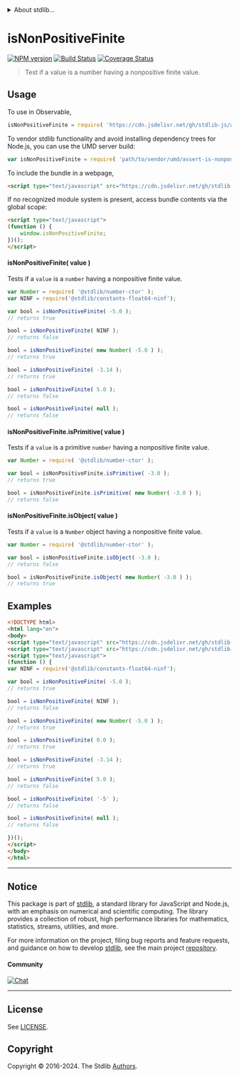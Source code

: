 <!--

@license Apache-2.0

Copyright (c) 2024 The Stdlib Authors.

Licensed under the Apache License, Version 2.0 (the "License");
you may not use this file except in compliance with the License.
You may obtain a copy of the License at

   http://www.apache.org/licenses/LICENSE-2.0

Unless required by applicable law or agreed to in writing, software
distributed under the License is distributed on an "AS IS" BASIS,
WITHOUT WARRANTIES OR CONDITIONS OF ANY KIND, either express or implied.
See the License for the specific language governing permissions and
limitations under the License.

-->


<details>
  <summary>
    About stdlib...
  </summary>
  <p>We believe in a future in which the web is a preferred environment for numerical computation. To help realize this future, we've built stdlib. stdlib is a standard library, with an emphasis on numerical and scientific computation, written in JavaScript (and C) for execution in browsers and in Node.js.</p>
  <p>The library is fully decomposable, being architected in such a way that you can swap out and mix and match APIs and functionality to cater to your exact preferences and use cases.</p>
  <p>When you use stdlib, you can be absolutely certain that you are using the most thorough, rigorous, well-written, studied, documented, tested, measured, and high-quality code out there.</p>
  <p>To join us in bringing numerical computing to the web, get started by checking us out on <a href="https://github.com/stdlib-js/stdlib">GitHub</a>, and please consider <a href="https://opencollective.com/stdlib">financially supporting stdlib</a>. We greatly appreciate your continued support!</p>
</details>

# isNonPositiveFinite

[![NPM version][npm-image]][npm-url] [![Build Status][test-image]][test-url] [![Coverage Status][coverage-image]][coverage-url] <!-- [![dependencies][dependencies-image]][dependencies-url] -->

> Test if a value is a number having a nonpositive finite value.



<section class="usage">

## Usage

To use in Observable,

```javascript
isNonPositiveFinite = require( 'https://cdn.jsdelivr.net/gh/stdlib-js/assert-is-nonpositive-finite@umd/browser.js' )
```

To vendor stdlib functionality and avoid installing dependency trees for Node.js, you can use the UMD server build:

```javascript
var isNonPositiveFinite = require( 'path/to/vendor/umd/assert-is-nonpositive-finite/index.js' )
```

To include the bundle in a webpage,

```html
<script type="text/javascript" src="https://cdn.jsdelivr.net/gh/stdlib-js/assert-is-nonpositive-finite@umd/browser.js"></script>
```

If no recognized module system is present, access bundle contents via the global scope:

```html
<script type="text/javascript">
(function () {
    window.isNonPositiveFinite;
})();
</script>
```

#### isNonPositiveFinite( value )

Tests if a `value` is a `number` having a nonpositive finite value.

<!-- eslint-disable no-new-wrappers -->

```javascript
var Number = require( '@stdlib/number-ctor' );
var NINF = require('@stdlib/constants-float64-ninf');

var bool = isNonPositiveFinite( -5.0 );
// returns true

bool = isNonPositiveFinite( NINF );
// returns false

bool = isNonPositiveFinite( new Number( -5.0 ) );
// returns true

bool = isNonPositiveFinite( -3.14 );
// returns true

bool = isNonPositiveFinite( 5.0 );
// returns false

bool = isNonPositiveFinite( null );
// returns false
```

#### isNonPositiveFinite.isPrimitive( value )

Tests if a `value` is a primitive `number` having a nonpositive finite value.

<!-- eslint-disable no-new-wrappers -->

```javascript
var Number = require( '@stdlib/number-ctor' );

var bool = isNonPositiveFinite.isPrimitive( -3.0 );
// returns true

bool = isNonPositiveFinite.isPrimitive( new Number( -3.0 ) );
// returns false
```

#### isNonPositiveFinite.isObject( value )

Tests if a `value` is a `Number` object having a nonpositive finite value.

<!-- eslint-disable no-new-wrappers -->

```javascript
var Number = require( '@stdlib/number-ctor' );

var bool = isNonPositiveFinite.isObject( -3.0 );
// returns false

bool = isNonPositiveFinite.isObject( new Number( -3.0 ) );
// returns true
```

</section>

<!-- /.usage -->

<section class="examples">

## Examples

<!-- eslint-disable no-new-wrappers -->

<!-- eslint no-undef: "error" -->

```html
<!DOCTYPE html>
<html lang="en">
<body>
<script type="text/javascript" src="https://cdn.jsdelivr.net/gh/stdlib-js/number-ctor@umd/browser.js"></script>
<script type="text/javascript" src="https://cdn.jsdelivr.net/gh/stdlib-js/assert-is-nonpositive-finite@umd/browser.js"></script>
<script type="text/javascript">
(function () {
var NINF = require('@stdlib/constants-float64-ninf');

var bool = isNonPositiveFinite( -5.0 );
// returns true

bool = isNonPositiveFinite( NINF );
// returns false

bool = isNonPositiveFinite( new Number( -5.0 ) );
// returns true

bool = isNonPositiveFinite( 0.0 );
// returns true

bool = isNonPositiveFinite( -3.14 );
// returns true

bool = isNonPositiveFinite( 5.0 );
// returns false

bool = isNonPositiveFinite( '-5' );
// returns false

bool = isNonPositiveFinite( null );
// returns false

})();
</script>
</body>
</html>
```

</section>

<!-- /.examples -->

<!-- Section for related `stdlib` packages. Do not manually edit this section, as it is automatically populated. -->

<section class="related">

</section>

<!-- /.related -->

<!-- Section for all links. Make sure to keep an empty line after the `section` element and another before the `/section` close. -->


<section class="main-repo" >

* * *

## Notice

This package is part of [stdlib][stdlib], a standard library for JavaScript and Node.js, with an emphasis on numerical and scientific computing. The library provides a collection of robust, high performance libraries for mathematics, statistics, streams, utilities, and more.

For more information on the project, filing bug reports and feature requests, and guidance on how to develop [stdlib][stdlib], see the main project [repository][stdlib].

#### Community

[![Chat][chat-image]][chat-url]

---

## License

See [LICENSE][stdlib-license].


## Copyright

Copyright &copy; 2016-2024. The Stdlib [Authors][stdlib-authors].

</section>

<!-- /.stdlib -->

<!-- Section for all links. Make sure to keep an empty line after the `section` element and another before the `/section` close. -->

<section class="links">

[npm-image]: http://img.shields.io/npm/v/@stdlib/assert-is-nonpositive-finite.svg
[npm-url]: https://npmjs.org/package/@stdlib/assert-is-nonpositive-finite

[test-image]: https://github.com/stdlib-js/assert-is-nonpositive-finite/actions/workflows/test.yml/badge.svg?branch=v0.1.1
[test-url]: https://github.com/stdlib-js/assert-is-nonpositive-finite/actions/workflows/test.yml?query=branch:v0.1.1

[coverage-image]: https://img.shields.io/codecov/c/github/stdlib-js/assert-is-nonpositive-finite/main.svg
[coverage-url]: https://codecov.io/github/stdlib-js/assert-is-nonpositive-finite?branch=main

<!--

[dependencies-image]: https://img.shields.io/david/stdlib-js/assert-is-nonpositive-finite.svg
[dependencies-url]: https://david-dm.org/stdlib-js/assert-is-nonpositive-finite/main

-->

[chat-image]: https://img.shields.io/gitter/room/stdlib-js/stdlib.svg
[chat-url]: https://app.gitter.im/#/room/#stdlib-js_stdlib:gitter.im

[stdlib]: https://github.com/stdlib-js/stdlib

[stdlib-authors]: https://github.com/stdlib-js/stdlib/graphs/contributors

[umd]: https://github.com/umdjs/umd
[es-module]: https://developer.mozilla.org/en-US/docs/Web/JavaScript/Guide/Modules

[deno-url]: https://github.com/stdlib-js/assert-is-nonpositive-finite/tree/deno
[deno-readme]: https://github.com/stdlib-js/assert-is-nonpositive-finite/blob/deno/README.md
[umd-url]: https://github.com/stdlib-js/assert-is-nonpositive-finite/tree/umd
[umd-readme]: https://github.com/stdlib-js/assert-is-nonpositive-finite/blob/umd/README.md
[esm-url]: https://github.com/stdlib-js/assert-is-nonpositive-finite/tree/esm
[esm-readme]: https://github.com/stdlib-js/assert-is-nonpositive-finite/blob/esm/README.md
[branches-url]: https://github.com/stdlib-js/assert-is-nonpositive-finite/blob/main/branches.md

[stdlib-license]: https://raw.githubusercontent.com/stdlib-js/assert-is-nonpositive-finite/main/LICENSE

</section>

<!-- /.links -->
